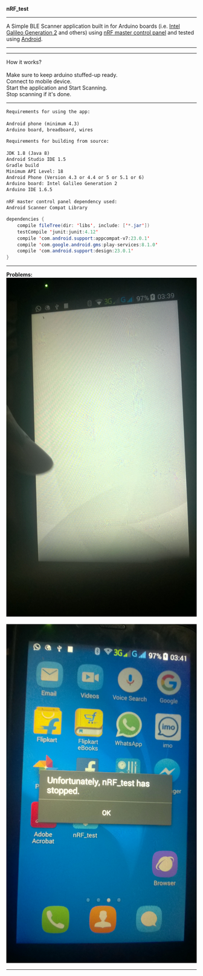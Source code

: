 <b>nRF_test</b>
***
A Simple BLE Scanner application built in for Arduino boards (i.e. <a href="https://www.arduino.cc/en/ArduinoCertified/IntelGalileoGen2">Intel Galileo Generation 2</a> and others) using <a href="https://github.com/NordicSemiconductor/nRF-Master-Control-Panel">nRF master control panel</a> and tested using <a href="https://en.wikipedia.org/wiki/Android_(operating_system)">Android</a>.
***
***
How it works? <br>
<br>
Make sure to keep arduino stuffed-up ready. <br>
Connect to mobile device. <br>
Start the application and Start Scanning. <br>
Stop scanning if it's done.
***
```
Requirements for using the app:

Android phone (minimum 4.3)
Arduino board, breadboard, wires
```
```
Requirements for building from source:

JDK 1.8 (Java 8)
Android Studio IDE 1.5
Gradle build
Minimum API Level: 18
Android Phone (Version 4.3 or 4.4 or 5 or 5.1 or 6)
Arduino board: Intel Galileo Generation 2
Arduino IDE 1.6.5

nRF master control panel dependency used:
Android Scanner Compat Library
```
``` java
dependencies {
    compile fileTree(dir: 'libs', include: ['*.jar'])
    testCompile 'junit:junit:4.12'
    compile 'com.android.support:appcompat-v7:23.0.1'
    compile 'com.google.android.gms:play-services:8.1.0'
    compile 'com.android.support:design:23.0.1'
}
```
***
<b>Problems:</b><br>
![](https://github.com/aswini1405/nRF_test/blob/master/miscellaneous/1.jpg)
<br><br>
![](https://github.com/aswini1405/nRF_test/blob/master/miscellaneous/2.jpg)
***

